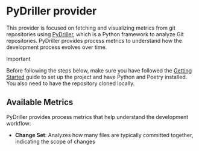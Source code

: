 # PyDriller provider

This provider is focused on fetching and visualizing metrics from git repositories using [PyDriller](https://github.com/ishepard/pydriller),
which is a Python framework to analyze Git repositories. PyDriller provides process metrics to understand how the development
process evolves over time.

> [!IMPORTANT]
> Before following the steps below, make sure you have followed the [Getting Started](./getting-started.md) guide to set up
> the project and have Python and Poetry installed. You also need to have the repository cloned locally.

## Available Metrics

PyDriller provides process metrics that help understand the development workflow:

- **Change Set**: Analyzes how many files are typically committed together, indicating the scope of changes
